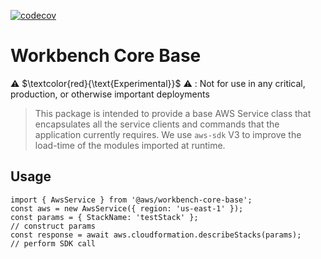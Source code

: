 [![codecov](https://codecov.io/github/aws-solutions/solution-spark-on-aws/branch/develop/graph/badge.svg?flag=workbench-core-base)](https://app.codecov.io/github/aws-solutions/solution-spark-on-aws/tree/codecov)

# Workbench Core Base

⚠️ $\textcolor{red}{\text{Experimental}}$ ⚠️ : Not for use in any critical, production, or otherwise important deployments

> This package is intended to provide a base AWS Service class that encapsulates all the service clients and commands that the application currently requires. We use `aws-sdk` V3 to improve the load-time of the modules imported at runtime.

## Usage

```
import { AwsService } from '@aws/workbench-core-base';
const aws = new AwsService({ region: 'us-east-1' });
const params = { StackName: 'testStack' };                            // construct params
const response = await aws.cloudformation.describeStacks(params);     // perform SDK call
```